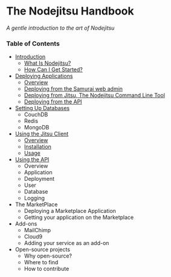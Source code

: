 # The Nodejitsu Handbook

*A gentle introduction to the art of Nodejitsu*

### Table of Contents

- [Introduction](1_Introduction.md)
   - [What Is Nodejitsu?]()
   - [How Can I Get Started?]()
- [Deploying Applications](2_Deploying_Applications.md)
   - [Overview](2_Deploying_Applications.md)
   - [Deploying from the Samurai web admin]()
   - [Deploying from Jitsu, The Nodejitsu Command Line Tool]()
   - [Deploying from the API]()
- [Setting Up Databases](3_Setting_Up_A_Databases.md)
    - CouchDB
    - Redis
    - MongoDB
- [Using the Jitsu Client](4_Using_The_Jitsu_Client.md)
    - [Overview]()
    - [Installation]()
    - [Usage]()
- [Using the API](5_Using_The_API.md)
    - Overview
    - Application
    - Deployment
    - User
    - Database
    - Logging
- The MarketPlace
   - Deploying a Marketplace Application
   - Getting your application on the Marketplace
- Add-ons
    - MailChimp
    - Cloud9
    - Adding your service as an add-on
- Open-source projects
    - Why open-source?
    - Where to find
    - How to contribute

